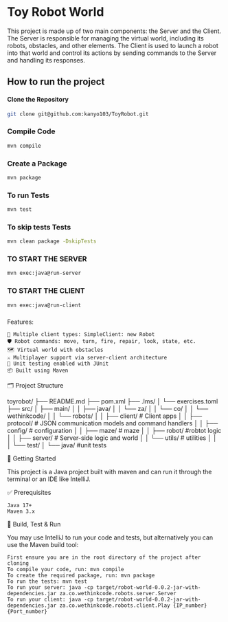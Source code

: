 # Toy Robot World

This project is made up of two main components: the Server and the Client. The Server is responsible for managing the virtual world, including its robots, obstacles, and other elements. The Client is used to launch a robot into that world and control its actions by sending commands to the Server and handling its responses.

## How to run the project

#### Clone the Repository

```bash
git clone git@github.com:kanyo103/ToyRobot.git
```
### Compile Code

```bash
mvn compile
````

### Create a Package

```bash
mvn package
````

### To run Tests

```bash
mvn test
```

### To skip tests Tests

```bash
mvn clean package -DskipTests
```

### TO START THE SERVER

```bash
mvn exec:java@run-server
```
### TO START THE CLIENT

```bash
mvn exec:java@run-client
```
### 


Features:

    🧠 Multiple client types: SimpleClient: new Robot
    🛡️ Robot commands: move, turn, fire, repair, look, state, etc.
    🗺️ Virtual world with obstacles
    ⚔️ Multiplayer support via server-client architecture
    🧪 Unit testing enabled with JUnit
    📦 Built using Maven

🗂️ Project Structure

toyrobot/
├── README.md
├── pom.xml
├── .lms/
│   └── exercises.toml
├── src/
│   ├── main/
│   │   ├── java/
│   │       └── za/
│   │           └── co/
│   │               └── wethinkcode/
│   │                   └── robots/
│   │                       ├── client/       # Client apps
│   │                       ├── protocol/     # JSON communication models and command handlers
│   │                       ├── config/       # configuration
│   │                       ├── maze/         #  maze
│   │                       ├── robot/        #robtot logic
│   │                       ├── server/       # Server-side logic and world
│   │                       └── utils/        # utilities
│   │   
│   └── test/
│       └── java/   #unit tests

🚀 Getting Started

This project is a Java project built with maven and can run it through the terminal or an IDE like IntelliJ.

✅ Prerequisites

    Java 17+
    Maven 3.x

🧪 Build, Test & Run

You may use IntelliJ to run your code and tests, but alternatively you can use the Maven build tool:


    First ensure you are in the root directory of the project after cloning
    To compile your code, run: mvn compile
    To create the required package, run: mvn package
    To run the tests: mvn test
    To run your server: java -cp target/robot-world-0.0.2-jar-with-dependencies.jar za.co.wethinkcode.robots.server.Server
    To run your client: java -cp target/robot-world-0.0.2-jar-with-dependencies.jar za.co.wethinkcode.robots.client.Play {IP_number} {Port_number} 
